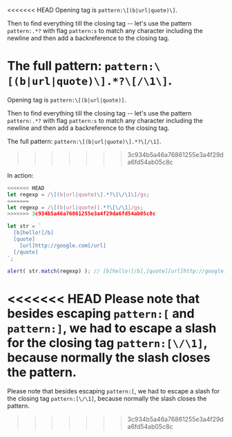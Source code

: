 
<<<<<<< HEAD
Opening tag is `pattern:\[(b|url|quote)\]`.

Then to find everything till the closing tag -- let's use the pattern `pattern:.*?` with flag `pattern:s` to match any character including the newline and then add a backreference to the closing tag.

The full pattern: `pattern:\[(b|url|quote)\].*?\[/\1\]`.
=======
Opening tag is `pattern:\[(b|url|quote)]`.

Then to find everything till the closing tag -- let's use the pattern `pattern:.*?` with flag `pattern:s` to match any character including the newline and then add a backreference to the closing tag.

The full pattern: `pattern:\[(b|url|quote)\].*?\[/\1]`.
>>>>>>> 3c934b5a46a76861255e3a4f29da6fd54ab05c8c

In action:

```js run
<<<<<<< HEAD
let regexp = /\[(b|url|quote)\].*?\[\/\1\]/gs;
=======
let regexp = /\[(b|url|quote)].*?\[\/\1]/gs;
>>>>>>> 3c934b5a46a76861255e3a4f29da6fd54ab05c8c

let str = `
  [b]hello![/b]
  [quote]
    [url]http://google.com[/url]
  [/quote]
`;

alert( str.match(regexp) ); // [b]hello![/b],[quote][url]http://google.com[/url][/quote]
```

<<<<<<< HEAD
Please note that besides escaping `pattern:[` and `pattern:]`, we had to escape a slash for the closing tag `pattern:[\/\1]`, because normally the slash closes the pattern.
=======
Please note that besides escaping `pattern:[`, we had to escape a slash for the closing tag `pattern:[\/\1]`, because normally the slash closes the pattern.
>>>>>>> 3c934b5a46a76861255e3a4f29da6fd54ab05c8c
